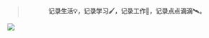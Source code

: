> <center><strong>记录生活💡，记录学习🖌，记录工作📖，记录点点滴滴🛰。</strong></center>

![](https://cdn.jsdelivr.net/gh/prannt99/blog/img/rick.png)